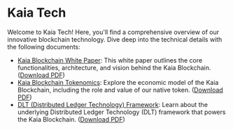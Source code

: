 # Kaia Tech

Welcome to Kaia Tech! Here, you'll find a comprehensive overview of our innovative blockchain technology. Dive deep into the technical details with the following documents:

- [Kaia Blockchain White Paper](./kaia-white-paper.md): This white paper outlines the core functionalities, architecture, and vision behind the Kaia Blockchain. ([Download PDF](pathname:///files/2.Kaia-Blockchain-White-Paper_v1.2.pdf))
- [Kaia Blockchain Tokenomics](./kaia-tokenomics.md): Explore the economic model of the Kaia Blockchain, including the role and value of our native token. ([Download PDF](pathname:///files/Kaia-Blockchain-Tokenomics_v1.2.pdf))
- [DLT (Distributed Ledger Technology) Framework](./kaia-dlt-framework.md): Learn about the underlying Distributed Ledger Technology (DLT) framework that powers the Kaia Blockchain. ([Download PDF](pathname:///files/9.DLT-Framework-Kaia-Chain.pdf))